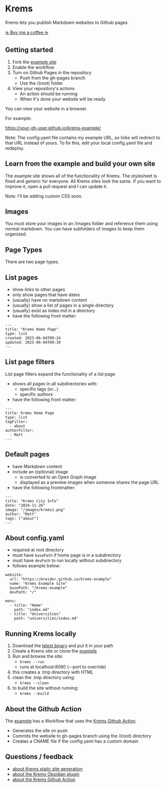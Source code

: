 # Krems

Krems lets you publish Markdown websites to Github pages.

[☕️ Buy me a coffee ☕️](https://coff.ee/mreider)

## Getting started

1. Fork the [example site](https://github.com/mreider/krems-example/)
2. Enable the workflow
3. Turn on Github Pages in the repository
    - Push from the gh-pages branch
    - Use the /(root) folder
4. View your repository's actions
    - An action should be running
    - When it's done your website will be ready

You can view your website in a browser.

For example:

https://your-gh-user.github.io/krems-example/

Note: The config.yaml file contains my example URL, so links will redirect to that URL instead of yours. To fix this, edit your local config.yaml file and redeploy.

## Learn from the example and build your own site

The example site shows all of the functionality of Krems. The stylesheet is fixed and generic for everyone. All Krems sites look the same. If you want to improve it, open a pull request and I can update it.

Note: I'll be adding custom CSS soon.

## Images

You must store your images in an /images folder and reference them using normal markdown. You can have subfolders of images to keep them organized.

## Page Types

There are two page types.

## List pages

- show links to other pages
- only show pages that have dates
- (usually) have no markdown content
- (usually) show a list of pages in a single directory
- (usually) exist as index.md in a directory
- have the following front matter:

```
---
title: "Krems Home Page"
type: list
created: 2025-06-04T09:24
updated: 2025-06-04T09:39
---
```

## List page filters

List page filters expand the functionality of a list page

- shows all pages in all subdirectories with:
    - specific tags (or...)
    - specific authors
- have the following front matter:


```
---
title: Krems Home Page
type: list
tagFilter:
  - about
authorFilter:
  - Matt
---
```

## Default pages

- have Markdown content
- include an (optional) image
    - is converted to an Open Graph image
    - displayed as a preview images when someone shares the page URL
- have the following frontmatter:

```
---
title: "Krems City Info"
date: "2024-11-26"
image: "/images/krems1.png"
author: "Matt"
tags: ["about"]
---
```

## About config.yaml

- required at root directory
- must have `basePath` if home page is in a subdirectory
- must have `devPath` to run locally without subdirectory
- follows example below:

```
website:
  url: "https://mreider.github.io/krems-example"
  name: "Krems Example Site"
  basePath: "/krems-example"
  devPath: "/"

menu:
  - title: "Home"
    path: "index.md"
  - title: "Universities"
    path: "universities/index.md"
```


## Running Krems locally

1. Download the [latest binary](https://github.com/mreider/krems/releases) and put it in your path
2. Create a Krems site or clone the [example](https://github.com/mreider/krems-example)
3. Run and browse the site:
    - `krems --run`
    - runs at localhost:8080 (--port to override)
4. this creates a .tmp directory with HTML
5. clean the .tmp directory using:
    - `krems --clean`
6. to build the site without running:
    - `krems --build`

## About the Github Action

The [example](https://github.com/mreider/krems-example) has a Workflow that uses the [Krems Github Action](https://github.com/mreider/krems-deploy-action).

- Generates the site on push
- Commits the website to gh-pages branch using the /(root) directory
- Creates a CNAME file if the config.yaml has a custom domain

## Questions / feedback

- [about Krems static site generation](https://github.com/mreider/krems/issues)
- [about the Krems Obsidian plugin](https://github.com/mreider/krems-obsidian-plugin/issues)
- [about the Krems Github Action](https://github.com/mreider/krems-deploy-action/issues)
